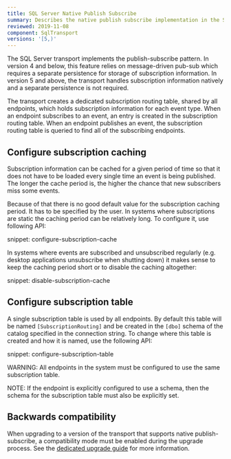 ```yaml
---
title: SQL Server Native Publish Subscribe
summary: Describes the native publish subscribe implementation in the SQL Server transport
reviewed: 2019-11-08
component: SqlTransport
versions: '[5,)'
---
```


The SQL Server transport implements the publish-subscribe pattern. In version 4 and below, this feature relies on message-driven pub-sub which requires a separate persistence for storage of subscription information. In version 5 and above, the transport handles subscription information natively and a separate persistence is not required.

The transport creates a dedicated subscription routing table, shared by all endpoints, which holds subscription information for each event type. When an endpoint subscribes to an event, an entry is created in the subscription routing table. When an endpoint publishes an event, the subscription routing table is queried to find all of the subscribing endpoints.


## Configure subscription caching

Subscription information can be cached for a given period of time so that it does not have to be loaded every single time an event is being published. The longer the cache period is, the higher the chance that new subscribers miss some events.

Because of that there is no good default value for the subscription caching period. It has to be specified by the user. In systems where subscriptions are static the caching period can be relatively long. To configure it, use following API:

snippet: configure-subscription-cache

In systems where events are subscribed and unsubscribed regularly (e.g. desktop applications unsubscribe when shutting down) it makes sense to keep the caching period short or to disable the caching altogether:

snippet: disable-subscription-cache


## Configure subscription table

A single subscription table is used by all endpoints. By default this table will be named `[SubscriptionRouting]` and be created in the `[dbo]` schema of the catalog specified in the connection string. To change where this table is created and how it is named, use the following API:

snippet: configure-subscription-table

WARNING: All endpoints in the system must be configured to use the same subscription table.

NOTE: If the endpoint is explicitly configured to use a schema, then the schema for the subscription table must also be explicitly set. 


## Backwards compatibility

When upgrading to a version of the transport that supports native publish-subscribe, a compatibility mode must be enabled during the upgrade process. See the [dedicated upgrade guide](/transports/upgrades/sqlserver-4to5.md) for more information.


